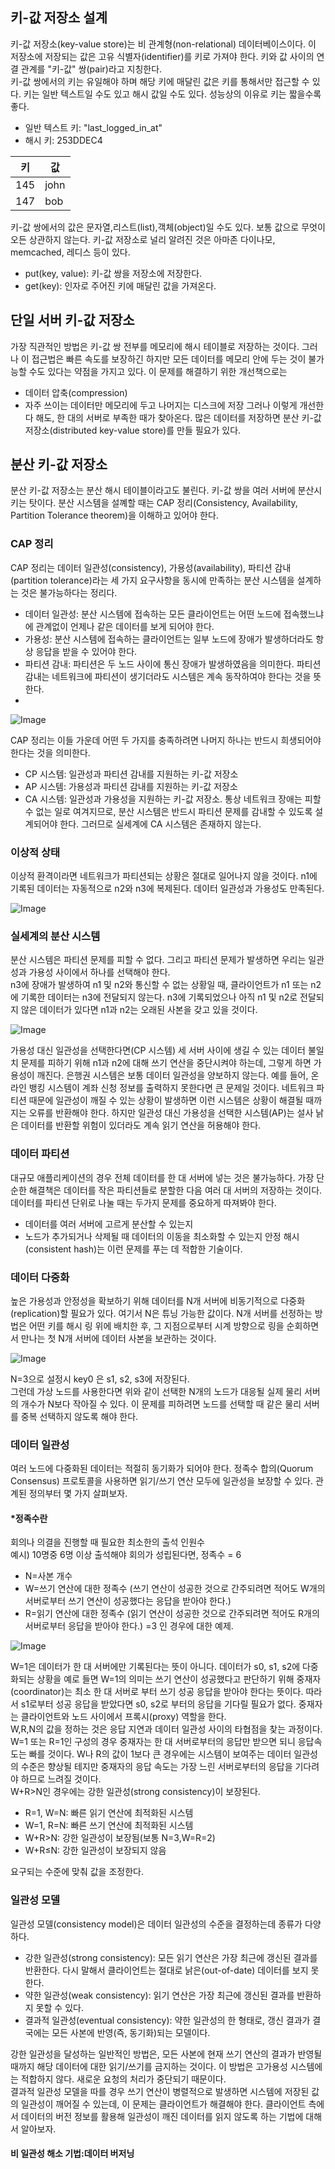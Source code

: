 ## 키-값 저장소 설계
키-값 저장소(key-value store)는 비 관계형(non-relational) 데이터베이스이다. 이 저장소에 저장되는 값은 고유 식별자(identifier)를 키로 가져야 한다. 키와 값 사이의 연결 관계를 "키-값" 쌍(pair)라고 지칭한다.  
키-값 쌍에서의 키는 유일해야 하며 해당 키에 매달린 값은 키를 통해서만 접근할 수 있다. 키는 일반 텍스트일 수도 있고 해시 값일 수도 있다. 성능상의 이유로 키는 짧을수록 좋다.
- 일반 텍스트 키: "last_logged_in_at"
- 해시 키: 253DDEC4

| 키 | 값 |
|----------|----------|
| 145 | john |
| 147 | bob |

키-값 쌍에서의 값은 문자열,리스트(list),객체(object)일 수도 있다. 보통 값으로 무엇이 오든 상관하지 않는다. 키-값 저장소로 널리 알려진 것은 아마존 다이나모, memcached, 레디스 등이 있다.
- put(key, value): 키-값 쌍을 저장소에 저장한다.
- get(key): 인자로 주어진 키에 매달린 값을 가져온다.

## 단일 서버 키-값 저장소
가장 직관적인 방법은 키-값 쌍 전부를 메모리에 해시 테이블로 저장하는 것이다. 그러나 이 접근법은 빠른 속도를 보장하긴 하지만 모든 데이터를 메모리 안에 두는 것이 불가능할 수도 있다는 약점을 가지고 있다. 
이 문제를 해결하기 위한 개선책으로는 
- 데이터 압축(compression)
- 자주 쓰이는 데이터만 메모리에 두고 나머지는 디스크에 저장
그러나 이렇게 개선한다 해도, 한 대의 서버로 부족한 때가 찾아온다. 많은 데이터를 저장하면 분산 키-값 저장소(distributed key-value store)를 만들 필요가 있다.

## 분산 키-값 저장소
분산 키-값 저장소는 분산 해시 테이블이라고도 불린다. 키-값 쌍을 여러 서버에 분산시키는 탓이다. 분산 시스템을 설꼐할 때는 CAP 정리(Consistency, Availability, Partition Tolerance theorem)을 이해하고 있어야 한다.

### CAP 정리
CAP 정리는 데이터 일관성(consistency), 가용성(availability), 파티션 감내(partition tolerance)라는 세 가지 요구사항을 동시에 만족하는 분산 시스템을 설계하는 것은 불가능하다는 정리다.
- 데이터 일관성: 분산 시스템에 접속하는 모든 클라이언트는 어떤 노드에 접속했느냐에 관계없이 언제나 같은 데이터를 보게 되어야 한다.
- 가용성: 분산 시스템에 접속하는 클라이언트는 일부 노드에 장애가 발생하더라도 항상 응답을 받을 수 있어야 한다.
- 파티션 감내: 파티션은 두 노드 사이에 통신 장애가 발생하였음을 의미한다. 파티션 감내는 네트워크에 파티션이 생기더라도 시스템은 계속 동작하여야 한다는 것을 뜻한다.
- 
![Image](/drawio/CAP-정리.drawio.png)

CAP 정리는 이들 가운데 어떤 두 가지를 충족하려면 나머지 하나는 반드시 희생되어야 한다는 것을 의미한다.

- CP 시스템: 일관성과 파티션 감내를 지원하는 키-값 저장소
- AP 시스템: 가용성과 파티션 감내를 지원하는 키-값 저장소
- CA 시스템: 일관성과 가용성을 지원하는 키-값 저장소. 통상 네트워크 장애는 피할 수 없는 일로 여겨지므로, 분산 시스템은 반드시 파티션 문제를 감내할 수 있도록 설계되어야 한다. 그러므로 실세계에 CA 시스템은 존재하지 않는다.

### 이상적 상태
이상적 환격이라면 네트워크가 파티션되는 상황은 절대로 일어나지 않을 것이다. n1에 기록된 데이터는 자동적으로 n2와 n3에 복제된다. 데이터 일관성과 가용성도 만족된다.

![Image](/drawio/CAP-이상적-상태.drawio.png)

### 실세계의 분산 시스템
분산 시스템은 파티션 문제를 피할 수 없다. 그리고 파티션 문제가 발생하면 우리는 일관성과 가용성 사이에서 하나를 선택해야 한다.  
n3에 장애가 발생하여 n1 및 n2와 통신할 수 없는 상황일 때, 클라이언트가 n1 또는 n2에 기록한 데이터는 n3에 전달되지 않는다. n3에 기록되었으나 아직 n1 및 n2로 전달되지 않은 데이터가 있다면 n1과 n2는 오래된 사본을 갖고 있을 것이다.

![Image](/drawio/CAP-실세계.drawio.png)

가용성 대신 일관성을 선택한다면(CP 시스템) 세 서버 사이에 생길 수 있는 데이터 불일치 문제를 피하기 위해 n1과 n2에 대해 쓰기 연산을 중단시켜야 하는데, 그렇게 하면 가용성이 깨진다. 은행권 시스템은 보통 데이터 일관성을 양보하지 않는다. 예를 들어, 온라인 뱅킹 시스템이 계좌 신청 정보를 출력하지 못한다면 큰 문제일 것이다. 네트워크 파티션 때문에 일관성이 깨질 수 있는 상황이 발생하면 이런 시스템은 상황이 해결될 때까지는 오류를 반환해야 한다. 하지만 일관성 대신 가용성을 선택한 시스템(AP)는 설사 낡은 데이터를 반환할 위험이 있더라도 계속 읽기 연산을 허용해야 한다.

### 데이터 파티션
대규모 애플리케이션의 경우 전체 데이터를 한 대 서버에 넣는 것은 불가능하다. 가장 단순한 해결책은 데이터를 작은 파티션들로 분할한 다음 여러 대 서버의 저장하는 것이다.  
데이터를 파티션 단위로 나눌 때는 두가지 문제를 중요하게 따져봐야 한다.
- 데이터를 여러 서버에 고르게 분산할 수 있는지
- 노드가 추가되거나 삭제될 때 데이터의 이동을 최소화할 수 있는지
안정 해시(consistent hash)는 이런 문제를 푸는 데 적합한 기술이다.

### 데이터 다중화
높은 가용성과 안정성을 확보하기 위해 데이터를 N개 서버에 비동기적으로 다중화(replication)할 필요가 있다. 여기서 N은 튜닝 가능한 값이다. N개 서버를 선정하는 방법은 어떤 키를 해시 링 위에 배치한 후, 그 지점으로부터 시계 방향으로 링을 순회하면서 만나는 첫 N개 서버에 데이터 사본을 보관하는 것이다.  

![Image](/drawio/저장소-데이터-다중화.drawio.png)

N=3으로 설정시 key0 은 s1, s2, s3에 저장된다.  
그런데 가상 노드를 사용한다면 위와 같이 선택한 N개의 노드가 대응될 실제 물리 서버의 개수가 N보다 작아질 수 있다. 이 문제를 피하려면 노드를 선택할 때 같은 물리 서버를 중복 선택하지 않도록 해야 한다.

### 데이터 일관성
여러 노드에 다중화된 데이터는 적절히 동기화가 되어야 한다. 정족수 합의(Quorum Consensus) 프로토콜을 사용하면 읽기/쓰기 연산 모두에 일관성을 보장할 수 있다. 관계된 정의부터 몇 가지 살펴보자.  
#### *정족수란
회의나 의결을 진행할 때 필요한 최소한의 출석 인원수  
예시) 10명중 6명 이상 출석해야 회의가 성립된다면, 정족수 = 6

- N=사본 개수
- W=쓰기 연산에 대한 정족수 (쓰기 연산이 성공한 것으로 간주되려면 적어도 W개의 서버로부터 쓰기 연산이 성공했다는 응답을 받아야 한다.)
- R=읽기 연산에 대한 정족수 (읽기 연산이 성공한 것으로 간주되려면 적어도 R개의 서버로부터 응답을 받아야 한다.)
  =3 인 경우에 대한 예제.

![Image](/drawio/저장소-데이터-일관성.drawio.png)

W=1은 데이터가 한 대 서버에만 기록된다는 뜻이 아니다. 데이터가 s0, s1, s2에 다중화되는 상황을 예로 들면 W=1의 의미는 쓰기 연산이 성공했다고 판단하기 위해 중재자(coordinator)는 최소 한 대 서버로 부터 쓰기 성공 응답을 받아야 한다는 뜻이다. 따라서 s1로부터 성공 응답을 받았다면 s0, s2로 부터의 응답을 기다릴 필요가 없다. 중재자는 클라이언트와 노드 사이에서 프록시(proxy) 역할을 한다.  
W,R,N의 값을 정하는 것은 응답 지연과 데이터 일관성 사이의 타협점을 찾는 과정이다. W=1 또는 R=1인 구성의 경우 중재자는 한 대 서버로부터의 응답만 받으면 되니 응답속도는 빠를 것이다. W나 R의 값이 1보다 큰 경우에는 시스템이 보여주는 데이터 일관성의 수준은 향상될 테지만 중재자의 응답 속도는 가장 느린 서버로부터의 응답을 기다려야 하므로 느려질 것이다.  
W+R>N인 경우에는 강한 일관성(strong consistency)이 보장된다.
- R=1, W=N: 빠른 읽기 연산에 최적화된 시스템
- W=1, R=N: 빠른 쓰기 연산에 최적화된 시스템
- W+R>N: 강한 일관성이 보장됨(보통 N=3,W=R=2)
- W+R≤N: 강한 일관성이 보장되지 않음

요구되는 수준에 맞춰 값을 조정한다.

### 일관성 모델
일관성 모델(consistency model)은 데이터 일관성의 수준을 결정하는데 종류가 다양하다.
- 강한 일관성(strong consistency): 모든 읽기 연산은 가장 최근에 갱신된 결과를 반환한다. 다시 말해서 클라이언트는 절대로 낡은(out-of-date) 데이터를 보지 못한다.
- 약한 일관성(weak consistency): 읽기 연산은 가장 최근에 갱신된 결과를 반환하지 못할 수 있다.
- 결과적 일관성(eventual consistency): 약한 일관성의 한 형태로, 갱신 결과가 결국에는 모든 사본에 반영(즉, 동기화)되는 모델이다.

강한 일관성을 달성하는 일반적인 방법은, 모든 사본에 현재 쓰기 연산의 결과가 반영될 때까지 해당 데이터에 대한 읽기/쓰기를 금지하는 것이다. 이 방법은 고가용성 시스템에는 적합하지 않다. 새로운 요청의 처리가 중단되기 때문이다.  
결과적 일관성 모델을 따를 경우 쓰기 연산이 병렬적으로 발생하면 시스템에 저장된 값의 일관성이 깨어질 수 있는데, 이 문제는 클라이언트가 해결해야 한다. 클라이언트 측에서 데이터의 버전 정보를 활용해 일관성이 깨진 데이터를 읽지 않도록 하는 기법에 대해서 알아보자.

#### 비 일관성 해소 기법:데이터 버저닝

